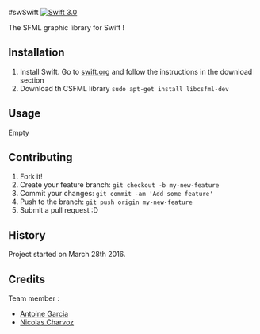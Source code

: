 #swSwift 
[![Swift 3.0](https://img.shields.io/badge/swift-3.0-orange.svg)](https://developer.apple.com/swift/)

The SFML graphic library for Swift !

## Installation

1. Install Swift. Go to <a href=”http://swift.org”>swift.org</a> and follow the instructions in the download section
2. Download th CSFML library `sudo apt-get install libcsfml-dev`

## Usage
Empty

## Contributing

1. Fork it!
2. Create your feature branch: `git checkout -b my-new-feature`
3. Commit your changes: `git commit -am 'Add some feature'`
4. Push to the branch: `git push origin my-new-feature`
5. Submit a pull request :D

## History

Project started on March 28th 2016. 

## Credits

Team member : 
- <a href=”http://github.com/antgar>Antoine Garcia</a>
- <a href=”http://github.com/charvoa>Nicolas Charvoz</a>
